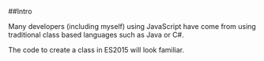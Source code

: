 ##Intro 

Many developers (including myself) using JavaScript have come from using traditional class based languages such as Java or C#.

The code to create a class in ES2015 will look familiar.

